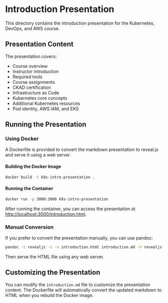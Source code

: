 # Introduction Presentation

This directory contains the introduction presentation for the Kubernetes, DevOps, and AWS course.

## Presentation Content

The presentation covers:
- Course overview
- Instructor introduction
- Required tools
- Course assignments
- CKAD certification
- Infrastructure as Code
- Kubernetes core concepts
- Additional Kubernetes resources
- Pod identity, AWS IAM, and EKS

## Running the Presentation

### Using Docker

A Dockerfile is provided to convert the markdown presentation to reveal.js and serve it using a web server.

#### Building the Docker Image

```bash
docker build -t k8s-intro-presentation .
```

#### Running the Container

```bash
docker run -p 3000:3000 k8s-intro-presentation
```

After running the container, you can access the presentation at [http://localhost:3000/introduction.html](http://localhost:3000/introduction.html).

### Manual Conversion

If you prefer to convert the presentation manually, you can use pandoc:

```bash
pandoc -t revealjs -s -o introduction.html introduction.md -V revealjs-url=https://revealjs.com
```

Then serve the HTML file using any web server.

## Customizing the Presentation

You can modify the `introduction.md` file to customize the presentation content. The Dockerfile will automatically convert the updated markdown to HTML when you rebuild the Docker image. 
